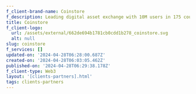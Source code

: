 ```yaml
---
f_client-brand-name: Coinstore
f_description: Leading digital asset exchange with 10M users in 175 countries
title: Coinstore
f_client-logo:
  url: /assets/external/662de694b1781cb0cdd1b278_coinstore.svg
  alt: null
slug: coinstore
f_services: []
updated-on: '2024-04-28T06:28:00.687Z'
created-on: '2024-04-28T06:03:05.462Z'
published-on: '2024-04-28T06:29:38.178Z'
f_client-type: Web3
layout: '[clients-partners].html'
tags: clients-partners
---
```



